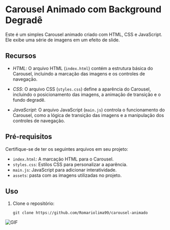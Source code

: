 # Carousel Animado com Background Degradê

Este é um simples Carousel animado criado com HTML, CSS e JavaScript. Ele exibe uma série de imagens em um efeito de slide.

## Recursos

- *HTML*: O arquivo HTML (`index.html`) contém a estrutura básica do Carousel, incluindo a marcação das imagens e os controles de navegação.

- *CSS*: O arquivo CSS (`styles.css`) define a aparência do Carousel, incluindo o posicionamento das imagens, a animação de transição e o fundo degradê.

- *JavaScript*: O arquivo JavaScript (`main.js`) controla o funcionamento do Carousel, como a lógica de transição das imagens e a manipulação dos controles de navegação.

## Pré-requisitos

Certifique-se de ter os seguintes arquivos em seu projeto:

- `index.html`: A marcação HTML para o Carousel.
- `styles.css`: Estilos CSS para personalizar a aparência.
- `main.js`: JavaScript para adicionar interatividade.
- `assets`: pasta com as imagens utilizadas no projeto.

## Uso

1. Clone o repositório:

   ```shell
   git clone https://github.com/Romariolima99/carousel-animado

<img src="https://i.imgur.com/JTfT3Jf.png" alt="GIF" data-canonical-src="https://i.imgur.com/JTfT3Jf.png" style="max-width: 50%;">
